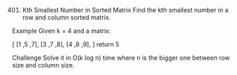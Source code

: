 401. Kth Smallest Number in Sorted Matrix
Find the kth smallest number in a row and column sorted matrix.

Example
Given k = 4 and a matrix:

[
  [1 ,5 ,7],
  [3 ,7 ,8],
  [4 ,8 ,9],
]
return 5

Challenge
Solve it in O(k log n) time where n is the bigger one between row size and column size.


